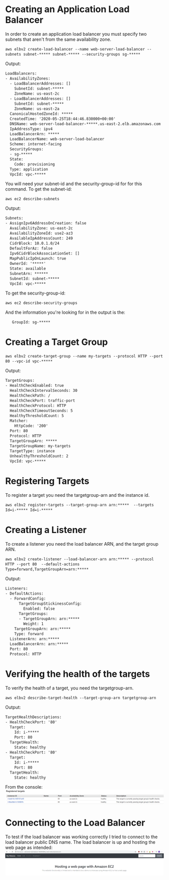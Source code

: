 # Creating an Application Load Balancer
In order to create an application load balancer you must specify two subnets that aren't from the same availability zone.
```
aws elbv2 create-load-balancer --name web-server-load-balancer --subnets subnet-***** subnet-***** --security-groups sg-*****
```
Output:
```
LoadBalancers:
- AvailabilityZones:
  - LoadBalancerAddresses: []
    SubnetId: subnet-*****
    ZoneName: us-east-2c
  - LoadBalancerAddresses: []
    SubnetId: subnet-*****
    ZoneName: us-east-2a
  CanonicalHostedZoneId: *****
  CreatedTime: '2020-05-25T18:44:46.830000+00:00'
  DNSName: web-server-load-balancer-*****.us-east-2.elb.amazonaws.com
  IpAddressType: ipv4
  LoadBalancerArn: *****
  LoadBalancerName: web-server-load-balancer
  Scheme: internet-facing
  SecurityGroups:
  - sg-*****
  State:
    Code: provisioning
  Type: application
  VpcId: vpc-*****
  ```



You will need your subnet-id and the security-group-id for for this command.
To get the subnet-id:
```
aws ec2 describe-subnets
```
Output:
```
Subnets:
- AssignIpv6AddressOnCreation: false
  AvailabilityZone: us-east-2c
  AvailabilityZoneId: use2-az3
  AvailableIpAddressCount: 249
  CidrBlock: 10.0.1.0/24
  DefaultForAz: false
  Ipv6CidrBlockAssociationSet: []
  MapPublicIpOnLaunch: true
  OwnerId: '*****'
  State: available
  SubnetArn: ******
  SubnetId: subnet-*****
  VpcId: vpc-*****
```


To get the security-group-id:
```
aws ec2 describe-security-groups
```
And the information you're looking for in the output is the:
```
   GroupId: sg-*****
```


# Creating a Target Group
```
aws elbv2 create-target-group --name my-targets --protocol HTTP --port 80 --vpc-id vpc-*****
```
Output:
```
TargetGroups:
- HealthCheckEnabled: true
  HealthCheckIntervalSeconds: 30
  HealthCheckPath: /
  HealthCheckPort: traffic-port
  HealthCheckProtocol: HTTP
  HealthCheckTimeoutSeconds: 5
  HealthyThresholdCount: 5
  Matcher:
    HttpCode: '200'
  Port: 80
  Protocol: HTTP
  TargetGroupArn: *****
  TargetGroupName: my-targets
  TargetType: instance
  UnhealthyThresholdCount: 2
  VpcId: vpc-*****
```

# Registering Targets
To register a target you need the targetgroup-arn and the instance id.
```
aws elbv2 register-targets --target-group-arn arn:*****  --targets Id=i-***** Id=i-*****
```

# Creating a Listener
To create a listener you need the load balancer ARN, and the target group ARN.
```
aws elbv2 create-listener --load-balancer-arn arn:***** --protocol HTTP --port 80  --default-actions Type=forward,TargetGroupArn=arn:*****
```
Output:
```
Listeners:
- DefaultActions:
  - ForwardConfig:
      TargetGroupStickinessConfig:
        Enabled: false
      TargetGroups:
      - TargetGroupArn: arn:*****
        Weight: 1
    TargetGroupArn: arn:*****
    Type: forward
  ListenerArn: arn:*****
  LoadBalancerArn: arn:*****
  Port: 80
  Protocol: HTTP
```

# Verifying the health of the targets
To verify the health of a target, you need the targetgroup-arn.
```
aws elbv2 describe-target-health --target-group-arn targetgroup-arn
```
Output:
```
TargetHealthDescriptions:
- HealthCheckPort: '80'
  Target:
    Id: i-*****
    Port: 80
  TargetHealth:
    State: healthy
- HealthCheckPort: '80'
  Target:
    Id: i-*****
    Port: 80
  TargetHealth:
    State: healthy
```
From the console: ![](../images/ws-successful-health-check.png)

# Connecting to the Load Balancer

To test if the load balancer was working correctly I tried to connect to the load balancer public DNS name. The load balancer is up and hosting the web page as intended: ![](../images/connecting-to-alb.png)
